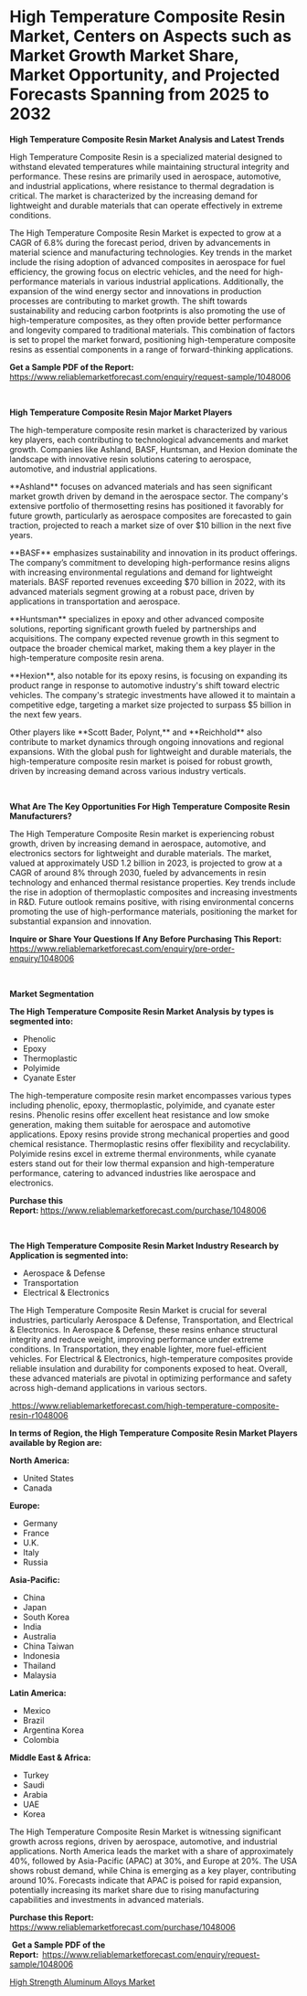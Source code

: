 <p><h1>High Temperature Composite Resin Market, Centers on Aspects such as Market Growth Market Share, Market Opportunity, and Projected Forecasts Spanning from 2025 to 2032</h1></p><p><strong>High Temperature Composite Resin Market Analysis and Latest Trends</strong></p>
<p><p>High Temperature Composite Resin is a specialized material designed to withstand elevated temperatures while maintaining structural integrity and performance. These resins are primarily used in aerospace, automotive, and industrial applications, where resistance to thermal degradation is critical. The market is characterized by the increasing demand for lightweight and durable materials that can operate effectively in extreme conditions.</p><p>The High Temperature Composite Resin Market is expected to grow at a CAGR of 6.8% during the forecast period, driven by advancements in material science and manufacturing technologies. Key trends in the market include the rising adoption of advanced composites in aerospace for fuel efficiency, the growing focus on electric vehicles, and the need for high-performance materials in various industrial applications. Additionally, the expansion of the wind energy sector and innovations in production processes are contributing to market growth. The shift towards sustainability and reducing carbon footprints is also promoting the use of high-temperature composites, as they often provide better performance and longevity compared to traditional materials. This combination of factors is set to propel the market forward, positioning high-temperature composite resins as essential components in a range of forward-thinking applications.</p></p>
<p><strong>Get a Sample PDF of the Report:&nbsp;</strong> <a href="https://www.reliablemarketforecast.com/enquiry/request-sample/1048006?utm_campaign=1169&utm_medium=2&utm_source=Github&utm_content=ia&utm_term=31012025&utm_id=high-temperature-composite-resin">https://www.reliablemarketforecast.com/enquiry/request-sample/1048006</a></p>
<p>&nbsp;</p>
<p><strong>High Temperature Composite Resin Major Market Players</strong></p>
<p><p>The high-temperature composite resin market is characterized by various key players, each contributing to technological advancements and market growth. Companies like Ashland, BASF, Huntsman, and Hexion dominate the landscape with innovative resin solutions catering to aerospace, automotive, and industrial applications.</p><p>**Ashland** focuses on advanced materials and has seen significant market growth driven by demand in the aerospace sector. The company's extensive portfolio of thermosetting resins has positioned it favorably for future growth, particularly as aerospace composites are forecasted to gain traction, projected to reach a market size of over $10 billion in the next five years.</p><p>**BASF** emphasizes sustainability and innovation in its product offerings. The company’s commitment to developing high-performance resins aligns with increasing environmental regulations and demand for lightweight materials. BASF reported revenues exceeding $70 billion in 2022, with its advanced materials segment growing at a robust pace, driven by applications in transportation and aerospace.</p><p>**Huntsman** specializes in epoxy and other advanced composite solutions, reporting significant growth fueled by partnerships and acquisitions. The company expected revenue growth in this segment to outpace the broader chemical market, making them a key player in the high-temperature composite resin arena.</p><p>**Hexion**, also notable for its epoxy resins, is focusing on expanding its product range in response to automotive industry's shift toward electric vehicles. The company's strategic investments have allowed it to maintain a competitive edge, targeting a market size projected to surpass $5 billion in the next few years.</p><p>Other players like **Scott Bader, Polynt,** and **Reichhold** also contribute to market dynamics through ongoing innovations and regional expansions. With the global push for lightweight and durable materials, the high-temperature composite resin market is poised for robust growth, driven by increasing demand across various industry verticals.</p></p>
<p>&nbsp;</p>
<p><strong>What Are The Key Opportunities For High Temperature Composite Resin Manufacturers?</strong></p>
<p><p>The High Temperature Composite Resin market is experiencing robust growth, driven by increasing demand in aerospace, automotive, and electronics sectors for lightweight and durable materials. The market, valued at approximately USD 1.2 billion in 2023, is projected to grow at a CAGR of around 8% through 2030, fueled by advancements in resin technology and enhanced thermal resistance properties. Key trends include the rise in adoption of thermoplastic composites and increasing investments in R&D. Future outlook remains positive, with rising environmental concerns promoting the use of high-performance materials, positioning the market for substantial expansion and innovation.</p></p>
<p><strong>Inquire or Share Your Questions If Any Before Purchasing This Report:</strong> <a href="https://www.reliablemarketforecast.com/enquiry/pre-order-enquiry/1048006?utm_campaign=1169&utm_medium=2&utm_source=Github&utm_content=ia&utm_term=31012025&utm_id=high-temperature-composite-resin">https://www.reliablemarketforecast.com/enquiry/pre-order-enquiry/1048006</a></p>
<p>&nbsp;</p>
<p><strong>Market Segmentation</strong></p>
<p><strong>The High Temperature Composite Resin Market Analysis by types is segmented into:</strong></p>
<p><ul><li>Phenolic</li><li>Epoxy</li><li>Thermoplastic</li><li>Polyimide</li><li>Cyanate Ester</li></ul></p>
<p><p>The high-temperature composite resin market encompasses various types including phenolic, epoxy, thermoplastic, polyimide, and cyanate ester resins. Phenolic resins offer excellent heat resistance and low smoke generation, making them suitable for aerospace and automotive applications. Epoxy resins provide strong mechanical properties and good chemical resistance. Thermoplastic resins offer flexibility and recyclability. Polyimide resins excel in extreme thermal environments, while cyanate esters stand out for their low thermal expansion and high-temperature performance, catering to advanced industries like aerospace and electronics.</p></p>
<p><strong>Purchase this Report:&nbsp;</strong><a href="https://www.reliablemarketforecast.com/purchase/1048006?utm_campaign=1169&utm_medium=2&utm_source=Github&utm_content=ia&utm_term=31012025&utm_id=high-temperature-composite-resin">https://www.reliablemarketforecast.com/purchase/1048006</a></p>
<p>&nbsp;</p>
<p><strong>The High Temperature Composite Resin Market Industry Research by Application is segmented into:</strong></p>
<p><ul><li>Aerospace & Defense</li><li>Transportation</li><li>Electrical & Electronics</li></ul></p>
<p><p>The High Temperature Composite Resin Market is crucial for several industries, particularly Aerospace & Defense, Transportation, and Electrical & Electronics. In Aerospace & Defense, these resins enhance structural integrity and reduce weight, improving performance under extreme conditions. In Transportation, they enable lighter, more fuel-efficient vehicles. For Electrical & Electronics, high-temperature composites provide reliable insulation and durability for components exposed to heat. Overall, these advanced materials are pivotal in optimizing performance and safety across high-demand applications in various sectors.</p></p>
<p><a href="https://www.reliablemarketforecast.com/high-temperature-composite-resin-r1048006?utm_campaign=1169&utm_medium=2&utm_source=Github&utm_content=ia&utm_term=31012025&utm_id=high-temperature-composite-resin">&nbsp;https://www.reliablemarketforecast.com/high-temperature-composite-resin-r1048006</a></p>
<p><strong>In terms of Region, the High Temperature Composite Resin Market Players available by Region are:</strong></p>
<p>
    <p> <strong> North America: </strong>
        <ul>
            <li>United States</li>
            <li>Canada</li>
        </ul>
        </p> 
    <p> <strong> Europe: </strong>
        <ul>
            <li>Germany</li>
            <li>France</li>
            <li>U.K.</li>
            <li>Italy</li>
            <li>Russia</li>
        </ul>
        </p> 
    <p> <strong> Asia-Pacific: </strong>
        <ul>
            <li>China</li>
            <li>Japan</li>
            <li>South Korea</li>
            <li>India</li>
            <li>Australia</li>
            <li>China Taiwan</li>
            <li>Indonesia</li>
            <li>Thailand</li>
            <li>Malaysia</li>
        </ul>
        </p> 
    <p> <strong> Latin America: </strong>
        <ul>
            <li>Mexico</li>
            <li>Brazil</li>
            <li>Argentina Korea</li>
            <li>Colombia</li>
        </ul>
        </p> 
    <p> <strong> Middle East & Africa: </strong>
        <ul>
            <li>Turkey</li>
            <li>Saudi</li>
            <li>Arabia</li>
            <li>UAE</li>
            <li>Korea</li>
        </ul>
    </p>
    </p>
<p><p>The High Temperature Composite Resin Market is witnessing significant growth across regions, driven by aerospace, automotive, and industrial applications. North America leads the market with a share of approximately 40%, followed by Asia-Pacific (APAC) at 30%, and Europe at 20%. The USA shows robust demand, while China is emerging as a key player, contributing around 10%. Forecasts indicate that APAC is poised for rapid expansion, potentially increasing its market share due to rising manufacturing capabilities and investments in advanced materials.</p></p>
<p><strong>Purchase this Report: </strong><a href="https://www.reliablemarketforecast.com/purchase/1048006?utm_campaign=1169&utm_medium=2&utm_source=Github&utm_content=ia&utm_term=31012025&utm_id=high-temperature-composite-resin">https://www.reliablemarketforecast.com/purchase/1048006</a></p>
<p>&nbsp;<strong>Get a Sample PDF of the Report:&nbsp;&nbsp;</strong><a href="https://www.reliablemarketforecast.com/enquiry/request-sample/1048006?utm_campaign=1169&utm_medium=2&utm_source=Github&utm_content=ia&utm_term=31012025&utm_id=high-temperature-composite-resin">https://www.reliablemarketforecast.com/enquiry/request-sample/1048006</a></p>
<p><strong></strong></p>
<p><p><a href="https://github.com/pizolina/Market-Research-Report-List-6/blob/main/high-strength-aluminum-alloys-market.md?utm_campaign=1169&utm_medium=2&utm_source=Github&utm_content=ia&utm_term=31012025&utm_id=high-temperature-composite-resin">High Strength Aluminum Alloys Market</a></p></p>